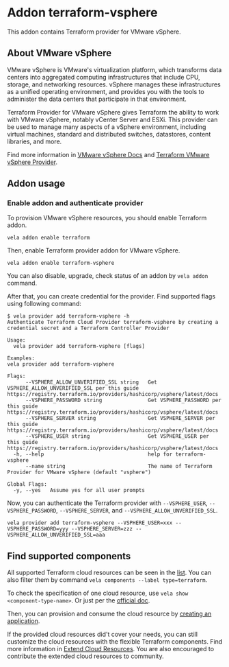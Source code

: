 # Addon terraform-vsphere

This addon contains Terraform provider for VMware vSphere.

## About VMware vSphere

VMware vSphere is VMware's virtualization platform, which transforms data centers into aggregated computing infrastructures that include CPU, storage, and networking resources. vSphere manages these infrastructures as a unified operating environment, and provides you with the tools to administer the data centers that participate in that environment.

Terraform Provider for VMware vSphere gives Terraform the ability to work with VMware vSphere, notably vCenter Server and ESXi. This provider can be used to manage many aspects of a vSphere environment, including virtual machines, standard and distributed switches, datastores, content libraries, and more.

Find more information in [VMware vSphere Docs](https://docs.vmware.com/en/VMware-vSphere) and [Terraform VMware vSphere Provider](https://registry.terraform.io/providers/hashicorp/vsphere/latest/docs).

## Addon usage

### Enable addon and authenticate provider

To provision VMware vSphere resources, you should enable Terraform addon.

```shell
vela addon enable terraform
```
Then, enable Terraform provider addon for VMware vSphere.

```shell
vela addon enable terraform-vsphere
```

You can also disable, upgrade, check status of an addon by `vela addon` command.

After that, you can create credential for the provider. Find supported flags using following command:

```shell
$ vela provider add terraform-vsphere -h
Authenticate Terraform Cloud Provider terraform-vsphere by creating a credential secret and a Terraform Controller Provider

Usage:
  vela provider add terraform-vsphere [flags]

Examples:
vela provider add terraform-vsphere

Flags:
      --VSPHERE_ALLOW_UNVERIFIED_SSL string   Get VSPHERE_ALLOW_UNVERIFIED_SSL per this guide https://registry.terraform.io/providers/hashicorp/vsphere/latest/docs
      --VSPHERE_PASSWORD string               Get VSPHERE_PASSWORD per this guide https://registry.terraform.io/providers/hashicorp/vsphere/latest/docs
      --VSPHERE_SERVER string                 Get VSPHERE_SERVER per this guide https://registry.terraform.io/providers/hashicorp/vsphere/latest/docs
      --VSPHERE_USER string                   Get VSPHERE_USER per this guide https://registry.terraform.io/providers/hashicorp/vsphere/latest/docs
  -h, --help                                  help for terraform-vsphere
      --name string                           The name of Terraform Provider for VMware vSphere (default "vsphere")

Global Flags:
  -y, --yes   Assume yes for all user prompts
```

Now, you can authenticate the Terraform provider with `--VSPHERE_USER`, `--VSPHERE_PASSWORD`, `--VSPHERE_SERVER`, and `--VSPHERE_ALLOW_UNVERIFIED_SSL`.

```shell
vela provider add terraform-vsphere --VSPHERE_USER=xxx --VSPHERE_PASSWORD=yyy --VSPHERE_SERVER=zzz --VSPHERE_ALLOW_UNVERIFIED_SSL=aaa
```

## Find supported components

All supported Terraform cloud resources can be seen in the [list](https://kubevela.net/docs/end-user/components/cloud-services/cloud-resources-list). You can also filter them by command `vela components --label type=terraform`.

To check the specification of one cloud resource, use `vela show <component-type-name>`. Or just per the [official doc](https://kubevela.net/docs/end-user/components/cloud-services/cloud-resources-list).

Then, you can provision and consume the cloud resource by [creating an application](https://kubevela.net/docs/tutorials/consume-cloud-services#provision-by-creating-application).

If the provided cloud resources did't cover your needs, you can still customize the cloud resources with the flexible Terraform components. Find more information in [Extend Cloud Resources](https://kubevela.net/docs/platform-engineers/components/component-terraform). You are also encouraged to contribute the extended cloud resources to community.
